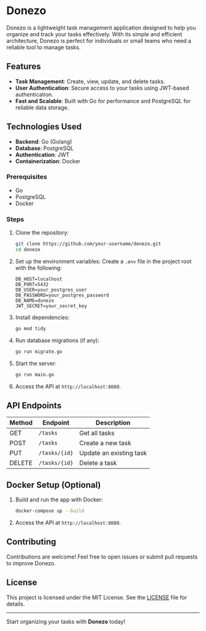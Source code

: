 # Donezo

Donezo is a lightweight task management application designed to help you organize and track your tasks effectively. With its simple and efficient architecture, Donezo is perfect for individuals or small teams who need a reliable tool to manage tasks.

## Features
- **Task Management**: Create, view, update, and delete tasks.
- **User Authentication**: Secure access to your tasks using JWT-based authentication.
- **Fast and Scalable**: Built with Go for performance and PostgreSQL for reliable data storage.

## Technologies Used
- **Backend**: Go (Golang)
- **Database**: PostgreSQL
- **Authentication**: JWT
- **Containerization**: Docker

### Prerequisites
- Go
- PostgreSQL
- Docker

### Steps
1. Clone the repository:
   ```bash
   git clone https://github.com/your-username/donezo.git
   cd donezo
   ```

2. Set up the environment variables:
   Create a `.env` file in the project root with the following:
   ```env
   DB_HOST=localhost
   DB_PORT=5432
   DB_USER=your_postgres_user
   DB_PASSWORD=your_postgres_password
   DB_NAME=donezo
   JWT_SECRET=your_secret_key
   ```

3. Install dependencies:
   ```bash
   go mod tidy
   ```

4. Run database migrations (if any):
   ```bash
   go run migrate.go
   ```

5. Start the server:
   ```bash
   go run main.go
   ```

6. Access the API at `http://localhost:8080`.

## API Endpoints
| Method | Endpoint       | Description            |
|--------|----------------|------------------------|
| GET    | `/tasks`       | Get all tasks          |
| POST   | `/tasks`       | Create a new task      |
| PUT    | `/tasks/{id}`  | Update an existing task|
| DELETE | `/tasks/{id}`  | Delete a task          |

## Docker Setup (Optional)
1. Build and run the app with Docker:
   ```bash
   docker-compose up --build
   ```
2. Access the API at `http://localhost:8080`.

## Contributing
Contributions are welcome! Feel free to open issues or submit pull requests to improve Donezo.

## License
This project is licensed under the MIT License. See the [LICENSE](LICENSE) file for details.

---
Start organizing your tasks with **Donezo** today!

